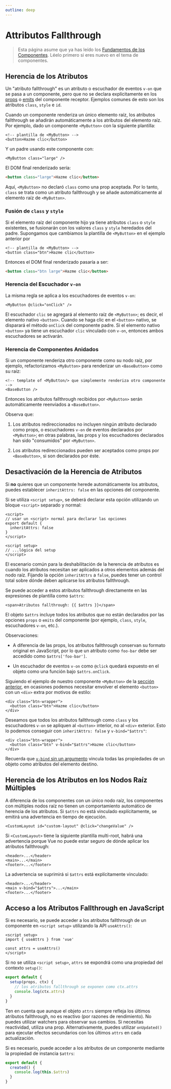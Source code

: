 ```yaml
---
outline: deep
---
```


# Attributos Fallthrough

> Esta página asume que ya has leído los [Fundamentos de los Componentes](/guide/essentials/component-basics). Léelo primero si eres nuevo en el tema de componentes.

## Herencia de los Atributos

Un "atributo fallthrough" es un atributo o escuchador de eventos `v-on` que se pasa a un componente, pero que no se declara explícitamente en los [props](./props) o [emits](./events.html#declarando-eventos-emitidos) del componente receptor. Ejemplos comunes de esto son los atributos `class`, `style` e `id`.

Cuando un componente renderiza un único elemento raíz, los atributos fallthrough se añadirán automáticamente a los atributos del elemento raíz. Por ejemplo, dado un componente `<MyButton>` con la siguiente plantilla:

```vue-html
<!-- plantilla de <MyButton> -->
<button>Hazme clic</button>
```

Y un padre usando este componente con:

```vue-html
<MyButton class="large" />
```

El DOM final renderizado sería:

```html
<button class="large">Hazme clic</button>
```

Aquí, `<MyButton>` no declaró `class` como una prop aceptada. Por lo tanto, `class` se trata como un atributo fallthrough y se añade automáticamente al elemento raíz de `<MyButton>`.

### Fusión de `class` y `style`

Si el elemento raíz del componente hijo ya tiene atributos `class` o `style` existentes, se fusionarán con los valores `class` y `style` heredados del padre. Supongamos que cambiamos la plantilla de `<MyButton>` en el ejemplo anterior por

```vue-html
<!-- plantilla de <MyButton> -->
<button class="btn">Hazme clic</button>
```

Entonces el DOM final renderizado pasaría a ser:

```html
<button class="btn large">Hazme clic</button>
```

### Herencia del Escuchador `v-on`

La misma regla se aplica a los escuchadores de eventos `v-on`:

```vue-html
<MyButton @click="onClick" />
```

El escuchador `clic` se agregará al elemento raíz de `<MyButton>`; es decir, el elemento nativo `<button>`. Cuando se haga clic en el `<button>` nativo, se disparará el método `onClick` del componente padre. Si el elemento nativo `<button>` ya tiene un escuchador `clic` vinculado con `v-on`, entonces ambos escuchadores se activarán.

### Herencia de Componentes Anidados

Si un componente renderiza otro componente como su nodo raíz, por ejemplo, refactorizamos `<MyButton>` para renderizar un `<BaseButton>` como su raíz:

```vue-html
<!-- template of <MyButton/> que simplemente renderiza otro componente -->
<BaseButton />
```

Entonces los atributos fallthrough recibidos por `<MyButton>` serán automáticamente reenviados a `<BaseButton>`.

Observa que:

1. Los atributos redireccionados no incluyen ningún atributo declarado como props, o escuchadores `v-on` de eventos declarados por `<MyButton>`; en otras palabras, las props y los escuchadores declarados han sido "consumidos" por `<MyButton>`.

2. Los atributos redireccionados pueden ser aceptados como props por `<BaseButton>`, si son declarados por éste.

## Desactivación de la Herencia de Atributos

Si **no** quieres que un componente herede automáticamente los atributos, puedes establecer `inheritAttrs: false` en las opciones del componente.

<div class="composition-api">

Si se utiliza `<script setup>`, se deberá declarar esta opción utilizando un bloque `<script>` separado y normal:

```vue
<script>
// usar un <script> normal para declarar las opciones
export default {
  inheritAttrs: false
}
</script>

<script setup>
// ...lógica del setup
</script>
```

</div>

El escenario común para la deshabilitación de la herencia de atributos es cuando los atributos necesitan ser aplicados a otros elementos además del nodo raíz. Fijando la opción `inheritAttrs` a `false`, puedes tener un control total sobre dónde deben aplicarse los atributos fallthrough.

Se puede acceder a estos atributos fallthrough directamente en las expresiones de plantilla como `$attrs`:

```vue-html
<span>Atributos fallthrough: {{ $attrs }}</span>
```

El objeto `$attrs` incluye todos los atributos que no están declarados por las opciones `props` o `emits` del componente (por ejemplo, `class`, `style`, escuchadores `v-on`, etc.).

Observaciones:

- A diferencia de las props, los atributos fallthrough conservan su formato original en JavaScript, por lo que un atributo como `foo-bar` debe ser accedido como `$attrs['foo-bar']`.

- Un escuchador de eventos `v-on` como `@click` quedará expuesto en el objeto como una función bajo `$attrs.onClick`.

Siguiendo el ejemplo de nuestro componente `<MyButton>` de la [sección anterior](#herencia-de-los-atributos), en ocasiones podemos necesitar envolver el elemento `<button>` con un `<div>` extra por motivos de estilo:

```vue-html
<div class="btn-wrapper">
  <button class="btn">Hazme clic</button>
</div>
```

Deseamos que todos los atributos fallthrough como `class` y los escuchadores `v-on` se apliquen al `<button>` interior, no al `<div>` exterior. Esto lo podemos conseguir con `inheritAttrs: false` y `v-bind="$attrs"`:

```vue-html{2}
<div class="btn-wrapper">
  <button class="btn" v-bind="$attrs">Hazme clic</button>
</div>
```

Recuerda que [`v-bind` sin un argumento](/guide/essentials/template-syntax.html#vinculacion-dinamica-de-multiples-atributos) vincula todas las propiedades de un objeto como atributos del elemento destino.

## Herencia de los Atributos en los Nodos Raíz Múltiples

A diferencia de los componentes con un único nodo raíz, los componentes con múltiples nodos raíz no tienen un comportamiento automático de herencia de los atributos. Si `$attrs` no está vinculado explícitamente, se emitirá una advertencia en tiempo de ejecución.

```vue-html
<CustomLayout id="custom-layout" @click="changeValue" />
```

Si `<CustomLayout>` tiene la siguiente plantilla multi-root, habrá una advertencia porque Vue no puede estar seguro de dónde aplicar los atributos fallthrough:

```vue-html
<header>...</header>
<main>...</main>
<footer>...</footer>
```

La advertencia se suprimirá si `$attrs` está explícitamente vinculado:

```vue-html{2}
<header>...</header>
<main v-bind="$attrs">...</main>
<footer>...</footer>
```

## Acceso a los Atributos Fallthrough en JavaScript

<div class="composition-api">

Si es necesario, se puede acceder a los atributos fallthrough de un componente en `<script setup>` utilizando la API `useAttrs()`:

```vue
<script setup>
import { useAttrs } from 'vue'

const attrs = useAttrs()
</script>
```

Si no se utiliza `<script setup>`, `attrs` se expondrá como una propiedad del contexto `setup()`:

```js
export default {
  setup(props, ctx) {
    // los atributos fallthrough se exponen como ctx.attrs
    console.log(ctx.attrs)
  }
}
```

Ten en cuenta que aunque el objeto `attrs` siempre refleja los últimos atributos fallthrough, no es reactivo (por razones de rendimiento). No puedes utilizar watchers para observar sus cambios. Si necesitas reactividad, utiliza una prop. Alternativamente, puedes utilizar `onUpdated()` para ejecutar efectos secundarios con los últimos `attrs` en cada actualización.

</div>

<div class="options-api">

Si es necesario, puede acceder a los atributos de un componente mediante la propiedad de instancia `$attrs`:

```js
export default {
  created() {
    console.log(this.$attrs)
  }
}
```

</div>
